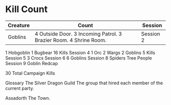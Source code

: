 # Kill Count

Creature | Count | Session
-- | -- | --
Goblins| 4 Outside Door. 3 Incoming Patrol. 3 Brazier Room. 4 Shrine Room. | Session 2


1 Hobgoblin
1 Bugbear
16 Kills
Session 4
1 Orc
2 Wargs
2 Goblins
5 Kills
Session 5
3 Crocs
Session 6
6 Goblins
Session 8
Spiders
Tree People
Session 9
Goblin
Redcap

30 Total Campaign Kills

Glossary
The Silver Dragon Guild 
The group that hired each member of the current party.

Assadorth
The Town.

